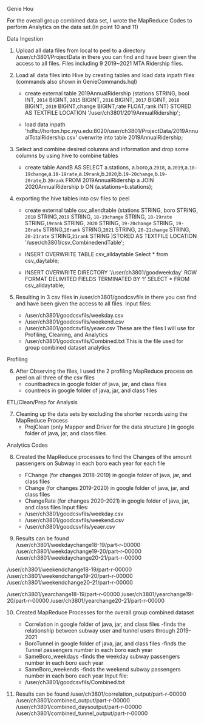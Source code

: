 Genie Hou

For the overall group combined data set, I wrote the MapReduce Codes to perform Analytics on the data set.(In point 10 and 11)

Data Ingestion

1. Upload all data files from local to peel to a directory /user/ch3801/ProjectData in there you can find and have been given the access to all files. Files including 9 2019~2021 MTA Ridership files.

2. Load all data files into Hive by creating tables and load data inpath files 
	(commands also shown in GenieCommands.hql)
	- create external table 2019AnnualRidership (stations STRING, bool INT, `2014` BIGINT, `2015` BIGINT, `2016` BIGINT, `2017` BIGINT, `2018` BIGINT, `2019` BIGINT,change BIGINT,rate FLOAT,rank INT) 
	 STORED AS TEXTFILE LOCATION '/user/ch3801/2019AnnualRidership';

	- load data inpath 'hdfs://horton.hpc.nyu.edu:8020/user/ch3801/ProjectData/2019AnnualTotalRidership.csv' overwrite into table 2019AnnualRidership;

3. Select and combine desired columns and information and drop some columns by using hive to combine tables
	- create table AandB AS SELECT a.stations, a.boro,a.`2018`, a.`2019`,a.`18-19change`,a.`18-19rate`,a.`19rank`,b.`2020`,b.`19-20change`,b.`19-20rate`,b.`20rank` FROM 2019AnnualRidership a JOIN 2020AnnualRidership b ON (a.stations=b.stations);

4. exporting the hive tables into csv files to peel
	- create external table csv_allendtable (stations STRING, boro STRING, `2018` STRING,`2019` STRING, `18-19change` STRING, `18-19rate` STRING,`19rank` STRING, `2020` STRING, `19-20change` STRING, `19-20rate` STRING,`20rank` STRING,`2021` STRING, `20-21change` STRING, `20-21rate` STRING,`21rank` STRING )STORED AS TEXTFILE LOCATION '/user/ch3801/csv_CombinedendTable';

	- INSERT OVERWRITE TABLE csv_alldaytable Select * from csv_daytable;

	- INSERT OVERWRITE DIRECTORY '/user/ch3801/goodweekday' ROW FORMAT DELIMITED FIELDS TERMINATED BY ‘!’ SELECT * FROM csv_alldaytable;

5. Resulting in 3 csv files in /user/ch3801/goodcsvfils in there you can find and have been given the access to all files.
Input files:
	- /user/ch3801/goodcsvfils/weekday.csv
	- /user/ch3801/goodcsvfils/weekend.csv
	- /user/ch3801/goodcsvfils/yeaer.csv
	These are the files I will use for Profiling, Cleaning, and Analytics
	- /user/ch3801/goodcsvfils/Combined.txt
	This is the file used for group combined dataset analytics
	
Profiling

6. After Observing the files, I used the 2 profiling MapReduce process on peel on all three of the csv files
	- countbadrecs in google folder of java, jar, and class files
	- countrecs in google folder of java, jar, and class files

ETL/Clean/Prep for Analysis

7. Cleaning up the data sets by excluding the shorter records using the MapReduce Process
	- ProjClean (only Mapper and Driver for the data structure ) in google folder of java, jar, and class files

Analytics Codes

8. Created the MapReduce processes to find the Changes of the amount passengers on Subway in each boro each year for each file
 	- FChange (for changes 2018-2019) in google folder of java, jar, and class files
 	- Change (for changes 2019-2020) in google folder of java, jar, and class files
 	- ChangeRate (for changes 2020-2021) in google folder of java, jar, and class files
 	Input files:
	- /user/ch3801/goodcsvfils/weekday.csv
	- /user/ch3801/goodcsvfils/weekend.csv
	- /user/ch3801/goodcsvfils/yeaer.csv

9. Results can be found  
/user/ch3801/weekdaychange18-19/part-r-00000
/user/ch3801/weekdaychange19-20/part-r-00000
/user/ch3801/weekdaychange20-21/part-r-00000

/user/ch3801/weekendchange18-19/part-r-00000
/user/ch3801/weekendchange19-20/part-r-00000
/user/ch3801/weekendchange20-21/part-r-00000

/user/ch3801/yearchange18-19/part-r-00000
/user/ch3801/yearchange19-20/part-r-00000
/user/ch3801/yearchange20-21/part-r-00000

10. Created MapReduce Processes for the overall group combined dataset
	- Correlation in google folder of java, jar, and class files
		-finds the relationship between subway user and tunnel users through 2019-2021
	- BoroTunnel in google folder of java, jar, and class files
		-finds the Tunnel passengers number in each boro each year
	- SameBoro_weekdays
		-finds the weekday subway passengers number in each boro each year
	- SameBoro_weekends
		-finds the weekend subway passengers number in each boro each year
	Input file:
	- /user/ch3801/goodcsvfils/Combined.txt

11. Results can be found
/user/ch3801/correlation_output/part-r-00000
/user/ch3801/combined_output/part-r-00000
/user/ch3801/combined_daysoutput/part-r-00000
/user/ch3801/combined_tunnel_output/part-r-00000

